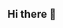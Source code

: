 ## Hi there 👋

<!--
**santiago-cifuentes-acosta/santiago-cifuentes-acosta** is a ✨ _special_ ✨ repository because its `README.md` (this file) appears on your GitHub profile.

I am a data analyst with experience working with Python, Excel, SQL and Power BI.

I'm currently completing a data analyst internship with Amdari.io, in which I and other interns are engaging in six projects using different tools. Some of these projects are individual, and some are in groups, but all require sharp attention to detail and agility with the tools at hand. 

While I do that, I am gaining familiarity with AI tools like Orange to aid me in the process.

I studied Social and Cultural Anthropology and I have a Master's in Digital Society. 
Here are some ideas to get you started:

[![GitHub Stats](https://github-readme-stats.vercel.app/api?username=xsol05&count_private=true&show_icons=true&theme=radical&hide_rank=false)](https://github.com/santiago-cifuentes-acosta/github-readme-stats)
- 🔭 I’m currently working on ...
- 🌱 I’m currently learning ...
- 👯 I’m looking to collaborate on ...
- 🤔 I’m looking for help with ...
- 💬 Ask me about ...
- 📫 How to reach me: ...
- 😄 Pronouns: ...
- ⚡ Fun fact: ...
-->
